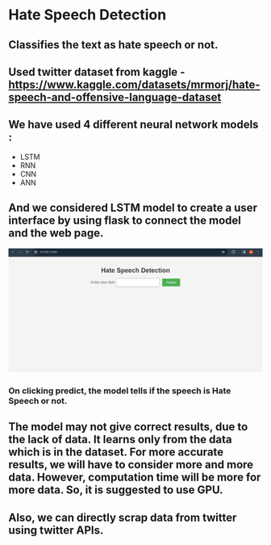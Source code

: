 # Hate Speech Detection

## Classifies the text as hate speech or not.

## Used twitter dataset from kaggle - https://www.kaggle.com/datasets/mrmorj/hate-speech-and-offensive-language-dataset
## We have used 4 different neural network models : 
- LSTM
- RNN 
- CNN 
- ANN

## And we considered LSTM model to create a user interface by using flask to connect the model and the web page. 

![User Interface](Screenshot%20(86).png)


### On clicking predict, the model tells if the speech is Hate Speech or not.

## The model may not give correct results, due to the lack of data. It learns only from the data which is in the dataset. For more accurate results, we will have to consider more and more data. However, computation time will be more for more data. So, it is suggested to use GPU. 

## Also, we can directly scrap data from twitter using twitter APIs.


